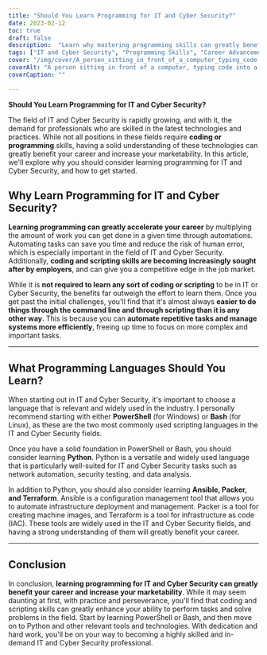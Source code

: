 ```yaml
---
title: "Should You Learn Programming for IT and Cyber Security?"
date: 2023-02-12
toc: true
draft: false
description:  "Learn why mastering programming skills can greatly benefit your IT and Cyber Security career, and how to get started with PowerShell, Bash, Python, Ansible, Packer, and Terraform."
tags: ["IT and Cyber Security", "Programming Skills", "Career Advancement", "PowerShell", "Bash", "Python", "Ansible", "Packer", "Terraform", "Automation", "Command Line", "Scripting", "Infrastructure Deployment", "Data Analysis", "Security Testing"]
cover: "/img/cover/A_person_sitting_in_front_of_a_computer_typing_code.png"
coverAlt: "A person sitting in front of a computer, typing code into a command line interface with lines of text scrolling on the screen. "
coverCaption: ""

---
```

**Should You Learn Programming for IT and Cyber Security?**

The field of IT and Cyber Security is rapidly growing, and with it, the demand for professionals who are skilled in the latest technologies and practices. While not all positions in these fields require **coding or programming** skills, having a solid understanding of these technologies can greatly benefit your career and increase your marketability. In this article, we'll explore why you should consider learning programming for IT and Cyber Security, and how to get started.

## Why Learn Programming for IT and Cyber Security?

**Learning programming can greatly accelerate your career** by multiplying the amount of work you can get done in a given time through automations. Automating tasks can save you time and reduce the risk of human error, which is especially important in the field of IT and Cyber Security. Additionally, **coding and scripting skills are becoming increasingly sought after by employers**, and can give you a competitive edge in the job market.

While it is **not required to learn any sort of coding or scripting** to be in IT or Cyber Security, the benefits far outweigh the effort to learn them. Once you get past the initial challenges, you'll find that it's almost always **easier to do things through the command line and through scripting than it is any other way**. This is because you can **automate repetitive tasks and manage systems more efficiently**, freeing up time to focus on more complex and important tasks.

_________________________

## What Programming Languages Should You Learn?

When starting out in IT and Cyber Security, it's important to choose a language that is relevant and widely used in the industry. I personally recommend starting with either **PowerShell** (for Windows) or **Bash** (for Linux), as these are the two most commonly used scripting languages in the IT and Cyber Security fields. 

Once you have a solid foundation in PowerShell or Bash, you should consider learning **Python**. Python is a versatile and widely used language that is particularly well-suited for IT and Cyber Security tasks such as network automation, security testing, and data analysis. 

In addition to Python, you should also consider learning **Ansible, Packer, and Terraform**. Ansible is a configuration management tool that allows you to automate infrastructure deployment and management. Packer is a tool for creating machine images, and Terraform is a tool for infrastructure as code (IAC). These tools are widely used in the IT and Cyber Security fields, and having a strong understanding of them will greatly benefit your career.

_________________________

## Conclusion

In conclusion, **learning programming for IT and Cyber Security can greatly benefit your career and increase your marketability**. While it may seem daunting at first, with practice and perseverance, you'll find that coding and scripting skills can greatly enhance your ability to perform tasks and solve problems in the field. Start by learning PowerShell or Bash, and then move on to Python and other relevant tools and technologies. With dedication and hard work, you'll be on your way to becoming a highly skilled and in-demand IT and Cyber Security professional.
